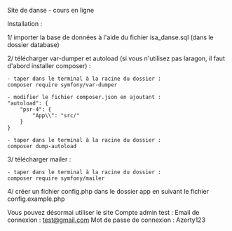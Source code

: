 Site de danse - cours en ligne

Installation :

1/ importer la base de données à l'aide du fichier isa_danse.sql (dans le dossier database)

2/ télécharger var-dumper et autoload (si vous n'utilisez pas laragon, il faut d'abord installer composer) :

    - taper dans le terminal à la racine du dossier :
    composer require symfony/var-dumper

    - modifier le fichier composer.json en ajoutant : 
    "autoload": {
        "psr-4": {
            "App\\": "src/"
        }
    }

    - taper dans le terminal à la racine du dossier :
    composer dump-autoload

3/ télécharger mailer :

    - taper dans le terminal à la racine du dossier :
    composer require symfony/mailer

4/ créer un fichier config.php dans le dossier app en suivant le fichier config.example.php

Vous pouvez désormai utiliser le site
    Compte admin test :
        Email de connexion : test@gmail.com
        Mot de passe de connexion : Azerty123